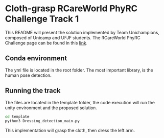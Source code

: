 # Cloth-grasp RCareWorld PhyRC Challenge Track 1

This README will present the solution implemented by Team Unichampions, composed of Unicamp and UFJF students. The RCareWorld PhyRC Challenge page can be found in this [link](https://github.com/empriselab/RCareWorld/tree/phy-robo-care).

## Conda environment

The yml file is located in the root folder. The most important library, is the human pose detection.

## Running the track

The files are located in the template folder, the code execution will run the unity environment and the proposed solution.

```bash
cd template
python3 Dressing_detection_main.py
```

This implementation will grasp the cloth, then dress the left arm.


